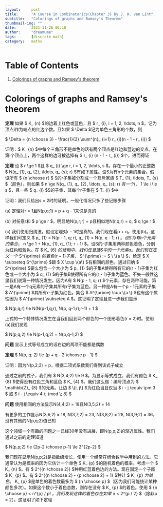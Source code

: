 ```yaml
---
layout:     post
title:      "A Course in Combinatorics(Chapter 3) by J. H. van Lint"
subtitle:   "Colorings of graphs and Ramsey's Theorem"
thumbnail-img: ""
date:       2021-11-26 06:10
author:     "dreamume"
tags: 		[discrete math]
category:   maths
---
```

<head>
    <script src="https://cdn.mathjax.org/mathjax/latest/MathJax.js?config=TeX-AMS-MML_HTMLorMML" type="text/javascript"></script>
    <script type="text/x-mathjax-config">
        MathJax.Hub.Config({
            tex2jax: {
            skipTags: ['script', 'noscript', 'style', 'textarea', 'pre'],
            inlineMath: [['$','$']]
            }
        });
    </script>
</head>

# Table of Contents

1.  [Colorings of graphs and Ramsey's theorem](#org634776c)


<a id="org634776c"></a>

# Colorings of graphs and Ramsey's theorem

**定理** 如果 $ K_ {n} $的边着上红色或蓝色，且 $ r_ {i}, i = 1, 2, \\ldots, n $，记为顶点i作为端点的红边个数。且如果 $ \\Delta $记为单色三角形的个数，则

$ \\Delta = {n \\choose 3} - \\frac{1}{2} \\sum^{n}_ {i=1} r_ {i}(n - 1 - r_ {i}) $

证明：$ K_ {n} $中每个三角形不是单色的话有两个顶点是红边和蓝边的交点。在第i个顶点上，两个这样的边可被选择有 $ r_ {i} (n - 1 - r_ {i}) $个，进而得证

**定理** 设 $ r \\ge 1 $且 $ q_ {i} \\ge r, i = 1, 2, \\ldots, s $。存在一个最小的正整数 $ N(q_ {1}, q_ {2}, \\ldots, q_ {s}; r) $有如下属性。设S为有n个元素的集合。假设所有 $ {n \\choose r} $ S的r子集被分割成一个互斥家族 $ T_ {1}, \\ldots, T_ {s} $（颜色）。则如果 $ n \\ge N(q_ {1}, q_ {2}, \\ldots, q_ {s}; r) $有一个i，$ 1 \\le i \\le s $，且一些 $ q_ {i} $S的子集，其每个r子集在 $ T_ {i} $中

证明：我们只给出s = 2时的证明。一般化情况只多了些记账步骤

(a) 定理对r = 1且N(p,q;1) = p + q - 1来说是真的

(b) 对任意r和 $ p \\ge r $，明显地N(p,r;r) = p且相似地N(r,q;r) = q, $ q \\ge r $

(c) 我们使用归纳法。假设定理对r - 1时是真的。我们现在看p + q，使用(b)。这样我们可定义 $ p_ {1} = N(p - 1, q; r), q_ {1} = N(p, q - 1; r) $。设S为有n个元素的集合，$ n \\ge 1 + N(p_ {1}, q_ {1}; r - 1) $。设S的r子集用两种颜色着色，分别为红色和蓝色。在 $ K_ {6} $的证明中，我们任意选S中的一个元素a。我们现在定义一个$ S^{\\prime} $的着色(r - 1)子集，$ S^{\\prime} := S \\ \\{a \\} $，给定 $ X \\subseteq S^{\\prime} $跟 $ X \\cup \\{a\\} $有相同的颜色。通过归纳 $ S^{\\prime} $要么包含一个大小为 $ p_ {1} $的子集A使得所有它的(r - 1)子集为红色或一个大小为 $ q_ {1} $的子集B使得所有它的(r - 1)子集为蓝色。不失一般性这里我们说第一种情况发生。因为A有 $ N(p - 1, q; r) $个元素，存在两种可能。第一是A有一个q元素的子集其所有r子集为蓝色。另一种是A有一个p - 1元素的子集 $ A^{\\prime} $其所有r-子集为红色。集合 $ A^{\\prime} \\cup \\{a \\} $也有这个属性因为 $ A^{\\prime} \\subseteq A $。这证明了定理且进一步我们显示

$ N(p,q;r) \\le N(N(p-1,q;r), N(p, q-1;r);r-1) + 1 $

上式的一个特殊情况发生在当我们回到两个颜色的一个图形着色(r = 2)时。使用(a)我们发现

$ N(p,q;2) \\le N(p-1,q;2) + N(p,q-1;2) $

**问题** 显示上式等号成立的话右边的两项不能都是偶数

**定理** $ N(p, q; 2) \\le {p + q - 2 \\choose p - 1} $

证明：因为N(p,2;2) = p，根据二项式系数我们得到该式子成立

通过之前的式子，我们有 $ N(3,4;2) \\le 9 $。为显示等式成立，我们有颜色 $ K_ {8} $使得没有红色三角和蓝色 $ K_ {4} $。我们这么做：编号顶点为 $ \\mathbb{Z}_ {8} $的元素。让边 $ \\{i, j\\} $为红色当且仅当 $ i - j \\equiv \\pm 3 $ 或 $ i - j \\equiv 4 \\; (mod \\; 8) $

**问题** 使用相同的方法显示N(4,4;2) = 18且N(3,5;2) = 14

有更多的工作显示N(3,6;2) = 18, N(3,7;2) = 23, N(3,8;2) = 28, N(3,9;2) = 36，没有其他的N(p,q;2)值已知

这个领域一个有趣的问题之一已经30年没有进展，即N(p,p;2)的渐近属性。我们通过之前的定理知道

$ N(p,p;2) \\le {2p-2 \\choose p-1} \\le 2^{2p-2} $

我们现在显示N(p,p;2)是指数级增长，使用一个经常在组合数学中用到的方法。它通常认为是概率的因为它估计一个单色 $ K_ {p} $的随机着色的概率。考虑一个 $ K_ {n} $。有 $ 2^{{n \\choose 2}} $种用红蓝着色边的方法。现在固定一个子图 $ K_ {p} $。有 $ 2^{{n \\choose 2} - {p \\choose 2} + 1} $种让 $ K_ {p} $为单色。$ K_ {p} $是单色的着色数最多为 $ {n \\choose p} $（因为我们可能统计某种颜色多次）。如果这个数小于着色总数，则存在没有 $ K_ {p} $的着色。使用 $ {n \\choose p} < n^{p} / p! $，我们发现这样的着色存在如果$ n < 2^{p / 2} $（除非p = 2）。这证明了如下定理
